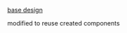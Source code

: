 [base design](https://www.figma.com/file/24EUnEHGEDNLdOcxg7ULwV/Chat?node-id=0%3A1)

modified to reuse created components